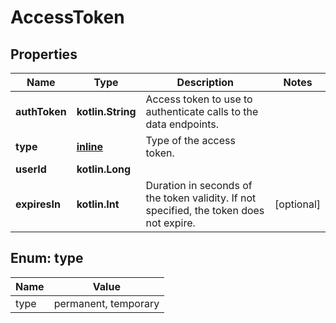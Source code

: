 
# AccessToken

## Properties
Name | Type | Description | Notes
------------ | ------------- | ------------- | -------------
**authToken** | **kotlin.String** | Access token to use to authenticate calls to the data endpoints. | 
**type** | [**inline**](#Type) | Type of the access token. | 
**userId** | **kotlin.Long** |  | 
**expiresIn** | **kotlin.Int** | Duration in seconds of the token validity. If not specified, the token does not expire. |  [optional]


<a id="Type"></a>
## Enum: type
Name | Value
---- | -----
type | permanent, temporary



